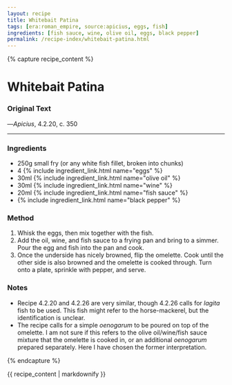 ```yaml
---
layout: recipe
title: Whitebait Patina
tags: [era:roman_empire, source:apicius, eggs, fish]
ingredients: [fish sauce, wine, olive oil, eggs, black pepper]
permalink: /recipe-index/whitebait-patina.html
---
```


{% capture recipe_content %}
# Whitebait Patina

### Original Text
<!-- TODO: Add original Latin text from Apicius 4.2.20 -->

<!-- TODO: Add English translation -->

—*Apicius*, 4.2.20, c. 350

___

<!-- TODO: Add description paragraph about fish patinas in Roman cuisine -->

### Ingredients
- 250g small fry (or any white fish fillet, broken into chunks)
- 4 {% include ingredient_link.html name="eggs" %}
- 30ml {% include ingredient_link.html name="olive oil" %}
- 30ml {% include ingredient_link.html name="wine" %}
- 20ml {% include ingredient_link.html name="fish sauce" %}
- {% include ingredient_link.html name="black pepper" %}

### Method
1. Whisk the eggs, then mix together with the fish.
2. Add the oil, wine, and fish sauce to a frying pan and bring to a simmer. Pour the egg and fish into the pan and cook.
3. Once the underside has nicely browned, flip the omelette. Cook until the other side is also browned and the omelette is cooked through. Turn onto a plate, sprinkle with pepper, and serve.

### Notes
- Recipe 4.2.20 and 4.2.26 are very similar, though 4.2.26 calls for *lagita* fish to be used. This fish might refer to the horse-mackerel, but the identification is unclear.
- The recipe calls for a simple *oenogarum* to be poured on top of the omelette. I am not sure if this refers to the olive oil/wine/fish sauce mixture that the omelette is cooked in, or an additional *oenogarum* prepared separately. Here I have chosen the former interpretation.

{% endcapture %}

{{ recipe_content | markdownify }} 